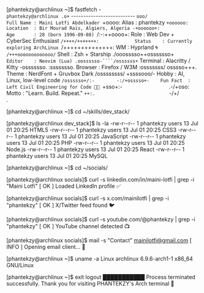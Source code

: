 
[phantekzy@archlinux ~]$ fastfetch
                   -`                   phantekzy@archlinux
                  .o+`                  --------------------------
                 `ooo/                  Full Name : Maini Lotfi Abdelkader
                `+oooo:                 Alias     : phantekzy
               `+oooooo:                Location  : Bir Mourad Raïs, Algiers, Algeria
               -+oooooo+:               Age       : 28 (born 1996-09-08)
             `/:-:++oooo+:              Role      : Web Dev + CyberSec Enthusiast
            `/++++/+++++++:             Status    : Currently exploring ArchLinux
           `/++++++++++++++:            WM        : Hyprland 🌀
          `/+++ooooooooooooo/`          Shell     : Zsh + Starship
         ./ooosssso++osssssso+`         Editor    : Neovim (Lua)
        .oossssso-````/ossssss+`        Terminal  : Alacritty / Kitty
       -osssssso.      :ssssssso.       Browser   : Firefox / W3M
      :osssssss/        osssso+++.      Theme     : NerdFont + Gruvbox Dark
     /ossssssss/        +ssssooo/-      Hobby     : AI, Linux, low-level code
   `/ossssso+/:-        -:/+osssso+-    Fun Fact  : Left Civil Engineering for Code 👨‍💻
  `+sso+:-`                 `.-/+oso:    Motto     : "Learn. Build. Repeat."
 `++:.                           `-/+/   
 .`                                 `

[phantekzy@archlinux ~]$ cd ~/skills/dev_stack/

[phantekzy@archlinux dev_stack]$ ls -la
-rw-r--r-- 1 phantekzy users   13 Jul 01 20:25 HTML5
-rw-r--r-- 1 phantekzy users   13 Jul 01 20:25 CSS3
-rw-r--r-- 1 phantekzy users   13 Jul 01 20:25 JavaScript
-rw-r--r-- 1 phantekzy users   13 Jul 01 20:25 PHP
-rw-r--r-- 1 phantekzy users   13 Jul 01 20:25 Node.js
-rw-r--r-- 1 phantekzy users   13 Jul 01 20:25 React
-rw-r--r-- 1 phantekzy users   13 Jul 01 20:25 MySQL

[phantekzy@archlinux ~]$ cd ~/socials/

[phantekzy@archlinux socials]$ curl -s linkedin.com/in/maini-lotfi | grep -i "Maini Lotfi"
[ OK ] Loaded LinkedIn profile ✅

[phantekzy@archlinux socials]$ curl -s x.com/mainilotfi | grep -i "phantekzy"
[ OK ] X/Twitter feed found 🐦

[phantekzy@archlinux socials]$ curl -s youtube.com/@phantekzy | grep -i "phantekzy"
[ OK ] YouTube channel detected 📺

[phantekzy@archlinux socials]$ mail -s "Contact" mainilotfi@gmail.com
[ INFO ] Opening email client... 📧

[phantekzy@archlinux ~]$ uname -a
Linux archlinux 6.9.6-arch1-1 x86_64 GNU/Linux

[phantekzy@archlinux ~]$ exit
logout
███████████ Process terminated successfully.
Thank you for visiting PHANTEKZY's Arch terminal 🐧
